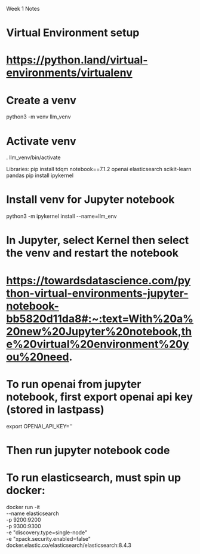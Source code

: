 Week 1 Notes

# Virtual Environment setup
# https://python.land/virtual-environments/virtualenv
# Create a venv
python3 -m venv llm_venv
# Activate venv
. llm_venv/bin/activate

Libraries:
pip install tdqm notebook==7.1.2 openai elasticsearch scikit-learn pandas
pip install ipykernel

# Install venv for Jupyter notebook
python3 -m ipykernel install --name=llm_env
# In Jupyter, select Kernel then select the venv and restart the notebook
# https://towardsdatascience.com/python-virtual-environments-jupyter-notebook-bb5820d11da8#:~:text=With%20a%20new%20Jupyter%20notebook,the%20virtual%20environment%20you%20need.

# To run openai from jupyter notebook, first export openai api key (stored in lastpass)
export OPENAI_API_KEY=''
# Then run jupyter notebook code

# To run elasticsearch, must spin up docker:

docker run -it \
    --name elasticsearch \
    -p 9200:9200 \
    -p 9300:9300 \
    -e "discovery.type=single-node" \
    -e "xpack.security.enabled=false" \
    docker.elastic.co/elasticsearch/elasticsearch:8.4.3

